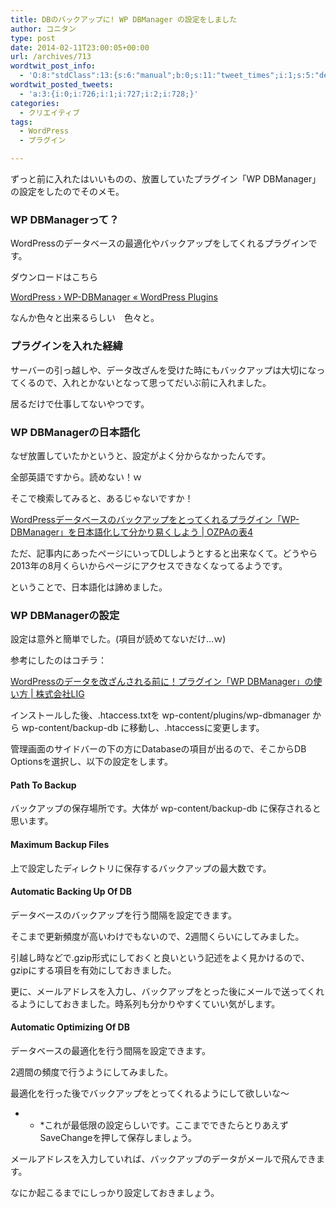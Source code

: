 ```yaml
---
title: DBのバックアップに! WP DBManager の設定をしました
author: コニタン
type: post
date: 2014-02-11T23:00:05+00:00
url: /archives/713
wordtwit_post_info:
  - 'O:8:"stdClass":13:{s:6:"manual";b:0;s:11:"tweet_times";i:1;s:5:"delay";s:1:"0";s:7:"enabled";s:1:"1";s:10:"separation";s:3:"300";s:7:"version";s:5:"3.5.1";s:14:"tweet_template";b:0;s:6:"status";i:2;s:6:"result";a:0:{}s:13:"tweet_counter";i:4;s:13:"tweet_log_ids";a:3:{i:0;i:726;i:1;i:727;i:2;i:728;}s:9:"hash_tags";a:0:{}s:8:"accounts";a:1:{i:0;s:6:"skd_nw";}}'
wordtwit_posted_tweets:
  - 'a:3:{i:0;i:726;i:1;i:727;i:2;i:728;}'
categories:
  - クリエイティブ
tags:
  - WordPress
  - プラグイン

---
```

ずっと前に入れたはいいものの、放置していたプラグイン「WP DBManager」の設定をしたのでそのメモ。

<!--more-->

### WP DBManagerって？

WordPressのデータベースの最適化やバックアップをしてくれるプラグインです。

ダウンロードはこちら
  
<a href="http://wordpress.org/plugins/wp-dbmanager/" target="_blank">WordPress › WP-DBManager « WordPress Plugins</a>

なんか色々と出来るらしい　色々と。

### プラグインを入れた経緯

サーバーの引っ越しや、データ改ざんを受けた時にもバックアップは大切になってくるので、入れとかないとなって思ってだいぶ前に入れました。
  
居るだけで仕事してないやつです。

### WP DBManagerの日本語化

なぜ放置していたかというと、設定がよく分からなかったんです。
  
全部英語ですから。読めない！ｗ

そこで検索してみると、あるじゃないですか！
  
<a href="http://ozpa-h4.com/2012/07/19/wp-dbmanager-japanese/" target="_blank">WordPressデータベースのバックアップをとってくれるプラグイン「WP-DBManager」を日本語化して分かり易くしよう | OZPAの表4</a>

ただ、記事内にあったページにいってDLしようとすると出来なくて。どうやら2013年の8月くらいからページにアクセスできなくなってるようです。

ということで、日本語化は諦めました。

### WP DBManagerの設定

設定は意外と簡単でした。(項目が読めてないだけ…ｗ)

参考にしたのはコチラ：
  
<a href="http://liginc.co.jp/web/wp/plug-in/67897" target="_blank">WordPressのデータを改ざんされる前に！プラグイン「WP DBManager」の使い方 | 株式会社LIG</a>

インストールした後、.htaccess.txtを wp-content/plugins/wp-dbmanager から wp-content/backup-db に移動し、.htaccessに変更します。

管理画面のサイドバーの下の方にDatabaseの項目が出るので、そこからDB Optionsを選択し、以下の設定をします。

#### Path To Backup

バックアップの保存場所です。大体が wp-content/backup-db に保存されると思います。

#### Maximum Backup Files

上で設定したディレクトリに保存するバックアップの最大数です。

#### Automatic Backing Up Of DB

データベースのバックアップを行う間隔を設定できます。
  
そこまで更新頻度が高いわけでもないので、2週間くらいにしてみました。
  
引越し時などで.gzip形式にしておくと良いという記述をよく見かけるので、gzipにする項目を有効にしておきました。

更に、メールアドレスを入力し、バックアップをとった後にメールで送ってくれるようにしておきました。時系列も分かりやすくていい気がします。

#### Automatic Optimizing Of DB

データベースの最適化を行う間隔を設定できます。
  
2週間の頻度で行うようにしてみました。

最適化を行った後でバックアップをとってくれるようにして欲しいな〜

* * *これが最低限の設定らしいです。ここまでできたらとりあえずSaveChangeを押して保存しましょう。


  
メールアドレスを入力していれば、バックアップのデータがメールで飛んできます。</p> 

なにか起こるまでにしっかり設定しておきましょう。